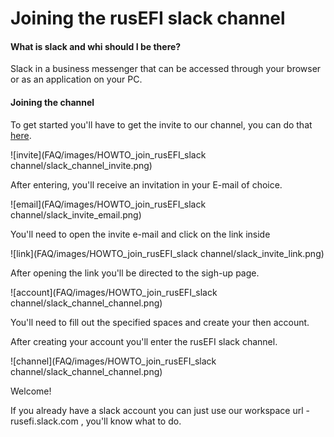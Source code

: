 # Joining the rusEFI slack channel

#### What is slack and whi should I be there?

Slack in a business messenger that can be accessed through your browser or as an application on your PC. 

#### Joining the channel

To get started you'll have to get the invite to our channel, you can do that [here](https://rusefi.com/slack/).

![invite](FAQ/images/HOWTO_join_rusEFI_slack channel/slack_channel_invite.png) 

After entering, you'll receive an invitation in your E-mail of choice.

![email](FAQ/images/HOWTO_join_rusEFI_slack channel/slack_invite_email.png)

You'll need to open the invite e-mail and click on the link inside

![link](FAQ/images/HOWTO_join_rusEFI_slack channel/slack_invite_link.png)

After opening the link you'll be directed to the sigh-up page.

![account](FAQ/images/HOWTO_join_rusEFI_slack channel/slack_channel_channel.png)

You'll need to fill out the specified spaces and create your then account.

After creating your account you'll enter the rusEFI slack channel.

![channel](FAQ/images/HOWTO_join_rusEFI_slack channel/slack_channel_channel.png)

Welcome!

If you already have a slack account you can just use our workspace url - rusefi.slack.com , you'll know what to do.
